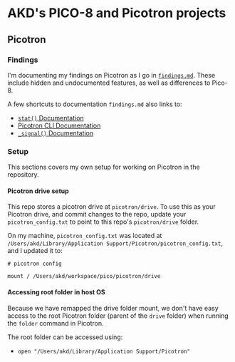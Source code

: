 # AKD's PICO-8 and Picotron projects

## Picotron

### Findings

I'm documenting my findings on Picotron as I go in [`findings.md`](picotron/findings.md). These include hidden and undocumented features, as well as differences to Pico-8.

A few shortcuts to documentation `findings.md` also links to:

- [`stat()` Documentation](picotron/drive/projects/stat/stats.md)
- [Picotron CLI Documentation](picotron/drive/projects/cli/cli.md)
- [`_signal()` Documentation](picotron/drive/projects/signal/signal.md)

### Setup

This sections covers my own setup for working on Picotron in the repository.

#### Picotron drive setup

This repo stores a picotron drive at `picotron/drive`. To use this as your Picotron drive, and commit changes to the repo, update your `picotron_config.txt` to point to this repo's `picotron/drive` folder.

On my machine, `picotron_config.txt` was located at `/Users/akd/Library/Application Support/Picotron/picotron_config.txt`, and I updated it to:

```
# picotron config

mount / /Users/akd/workspace/pico/picotron/drive
```

#### Accessing root folder in host OS

Because we have remapped the drive folder mount, we don't have easy access to the root Picotron folder (parent of the `drive` folder) when running the `folder` command in Picotron.

The root folder can be accessed using:

- `open "/Users/akd/Library/Application Support/Picotron"`
